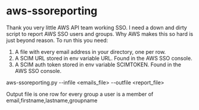# aws-ssoreporting
Thank you very little AWS API team working SSO. 
I need a down and dirty script to report AWS SSO users and groups. Why AWS makes this so hard is just beyond reason. 
To run this you need:
1. A file with every email address in your directory, one per row. 
2. A SCIM URL stored in env variable URL. Found in the AWS SSO console. 
3. A SCIM auth token stored in env variable SCIMTOKEN. Found in the AWS SSO console. 

aws-ssoreporting.py --infile <emails_file> --outfile <report_file>

 Output file is one row for every group a user is a member of
 email,firstname,lastname,groupname
